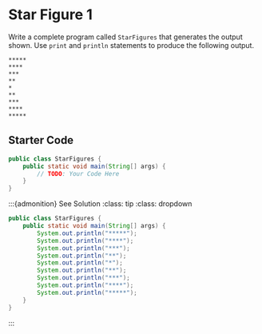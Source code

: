 # Star Figure 1

Write a complete program called `StarFigures` that generates the output shown. Use `print` and `println` statements to produce the following output.

```text
*****
****
***
**
*
**
***
****
*****
```

## Starter Code

```java
public class StarFigures {
    public static void main(String[] args) {
        // TODO: Your Code Here
    }
}
```

:::{admonition} See Solution
:class: tip
:class: dropdown

```java
public class StarFigures {
    public static void main(String[] args) {
        System.out.println("*****");
        System.out.println("****");
        System.out.println("***");
        System.out.println("**");
        System.out.println("*");
        System.out.println("**");
        System.out.println("***");
        System.out.println("****");
        System.out.println("*****");
    }
}
```

:::